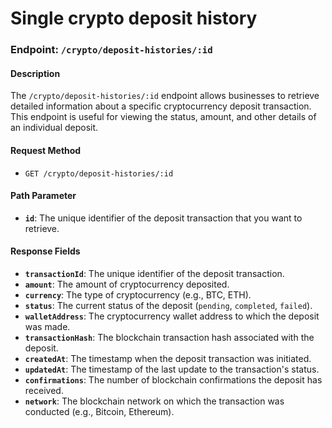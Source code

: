 # Single crypto deposit history

### Endpoint: `/crypto/deposit-histories/:id`

#### Description

The `/crypto/deposit-histories/:id` endpoint allows businesses to retrieve detailed information about a specific cryptocurrency deposit transaction. This endpoint is useful for viewing the status, amount, and other details of an individual deposit.

#### Request Method

* `GET /crypto/deposit-histories/:id`

#### Path Parameter

* **`id`**: The unique identifier of the deposit transaction that you want to retrieve.

#### Response Fields

* **`transactionId`**: The unique identifier of the deposit transaction.
* **`amount`**: The amount of cryptocurrency deposited.
* **`currency`**: The type of cryptocurrency (e.g., BTC, ETH).
* **`status`**: The current status of the deposit (`pending`, `completed`, `failed`).
* **`walletAddress`**: The cryptocurrency wallet address to which the deposit was made.
* **`transactionHash`**: The blockchain transaction hash associated with the deposit.
* **`createdAt`**: The timestamp when the deposit transaction was initiated.
* **`updatedAt`**: The timestamp of the last update to the transaction's status.
* **`confirmations`**: The number of blockchain confirmations the deposit has received.
* **`network`**: The blockchain network on which the transaction was conducted (e.g., Bitcoin, Ethereum).
